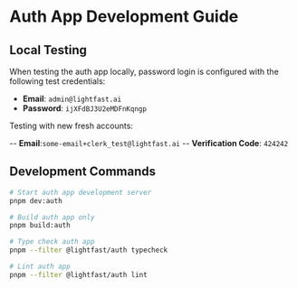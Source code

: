 # Auth App Development Guide

## Local Testing

When testing the auth app locally, password login is configured with the following test credentials:

- **Email**: `admin@lightfast.ai`
- **Password**: `ijXFdBJ3U2eMDFnKqngp`

Testing with new fresh accounts:

-- **Email**:`some-email+clerk_test@lightfast.ai`
-- **Verification Code**: `424242`

## Development Commands

```bash
# Start auth app development server
pnpm dev:auth

# Build auth app only
pnpm build:auth

# Type check auth app
pnpm --filter @lightfast/auth typecheck

# Lint auth app
pnpm --filter @lightfast/auth lint
```
